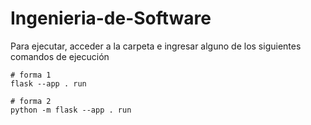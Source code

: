 # Ingenieria-de-Software

Para ejecutar, acceder a la carpeta e ingresar alguno de los siguientes comandos de ejecución

```
# forma 1
flask --app . run

# forma 2
python -m flask --app . run
```
